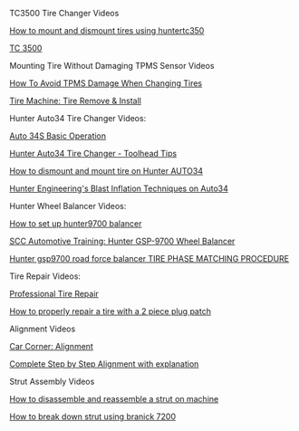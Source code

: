 TC3500 Tire Changer Videos

[How to mount and dismount tires using huntertc350](https://www.youtube.com/watch?v=f8zupCt2Mo8)

[TC 3500](https://www.youtube.com/watch?v=ItWWS8nfwgM)

Mounting Tire Without Damaging TPMS Sensor Videos

[How To Avoid TPMS Damage When Changing Tires](https://www.youtube.com/watch?v=WJaIIX92qyw)

[Tire Machine: Tire Remove & Install](https://www.youtube.com/watch?v=BsOUtR_lTeE)

Hunter Auto34 Tire Changer Videos:

[Auto 34S Basic Operation](https://www.youtube.com/watch?v=BA_on0M_Rxo)

[Hunter Auto34 Tire Changer - Toolhead Tips](https://www.youtube.com/watch?v=UgxAbnTh4ww)

[How to dismount and mount tire on Hunter AUTO34](https://www.youtube.com/watch?v=tqOt3_lh6PY)

[Hunter Engineering's Blast Inflation Techniques on Auto34](https://www.youtube.com/watch?v=6dYEyNCZgFc)

Hunter Wheel Balancer Videos:

[How to set up hunter9700 balancer](https://www.youtube.com/watch?v=Ch6ai0pCsis)

[SCC Automotive Training: Hunter GSP-9700 Wheel Balancer](https://www.youtube.com/watch?v=G0RzxgOpJzQ)

[Hunter gsp9700 road force balancer TIRE PHASE MATCHING PROCEDURE](https://www.youtube.com/watch?v=IGqCOoPnpGg&t=1s)

Tire Repair Videos:

[Professional Tire Repair](https://www.youtube.com/watch?v=2QR1vag1N9Q)

[How to properly repair a tire with a 2 piece plug patch](https://www.youtube.com/watch?v=jXLlfWQLoHA)

Alignment Videos

[Car Corner: Alignment](https://www.youtube.com/watch?v=VefPWSGm-wg)

[Complete Step by Step Alignment with explanation](https://www.youtube.com/watch?v=YJYsji2bod8)

Strut Assembly Videos

[How to disassemble and reassemble a strut on machine](https://www.youtube.com/watch?v=aTCGDofhsbQ)

[How to break down strut using branick 7200](https://www.youtube.com/watch?v=e0ENfEyxKWg)
